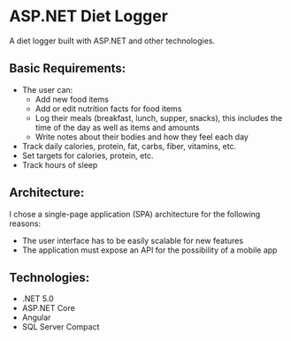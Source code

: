 # ASP.NET Diet Logger
A diet logger built with ASP.NET and other technologies.

## Basic Requirements:
- The user can:
  - Add new food items
  - Add or edit nutrition facts for food items
  - Log their meals (breakfast, lunch, supper, snacks), this includes the time of the day as well as items and amounts
  - Write notes about their bodies and how they feel each day
- Track daily calories, protein, fat, carbs, fiber, vitamins, etc.
- Set targets for calories, protein, etc.
- Track hours of sleep

## Architecture:
I chose a single-page application (SPA) architecture for the following reasons:
- The user interface has to be easily scalable for new features
- The application must expose an API for the possibility of a mobile app

## Technologies:
- .NET 5.0
- ASP.NET Core
- Angular
- SQL Server Compact